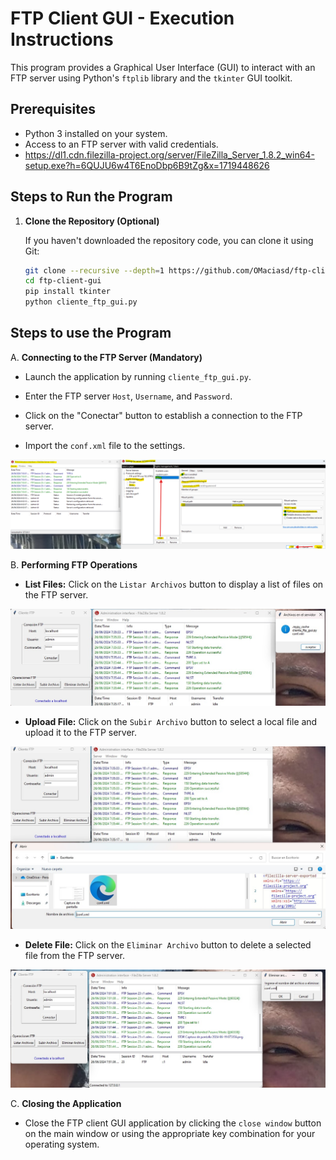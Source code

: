 # FTP Client GUI - Execution Instructions

This program provides a Graphical User Interface (GUI) to interact with an FTP server using Python's `ftplib` library and the `tkinter` GUI toolkit.

## Prerequisites

- Python 3 installed on your system.
- Access to an FTP server with valid credentials.
- https://dl1.cdn.filezilla-project.org/server/FileZilla_Server_1.8.2_win64-setup.exe?h=6QUJU6w4T6EnoDbp6B9tZg&x=1719448626

## Steps to Run the Program

1. **Clone the Repository (Optional)**

   If you haven't downloaded the repository code, you can clone it using Git:

   ```bash
   git clone --recursive --depth=1 https://github.com/OMaciasd/ftp-client-gui.git --progress
   cd ftp-client-gui
   pip install tkinter
   python cliente_ftp_gui.py
   ```

## Steps to use the Program

A. **Connecting to the FTP Server (Mandatory)**

- Launch the application by running `cliente_ftp_gui.py`.
- Enter the FTP server `Host`, `Username`, and `Password`.
- Click on the "Conectar" button to establish a connection to the FTP server.

- Import the `conf.xml` file to the settings.

![alt text](ftp-setting.png)

B. **Performing FTP Operations**

- **List Files:** Click on the `Listar Archivos` button to display a list of files on the FTP server.

![alt text](list.jpeg)

- **Upload File:** Click on the `Subir Archivo` button to select a local file and upload it to the FTP server.

![alt text](upload.jpeg)

- **Delete File:** Click on the `Eliminar Archivo` button to delete a selected file from the FTP server.

![alt text](delete.jpeg)

C. **Closing the Application**

- Close the FTP client GUI application by clicking the `close window` button on the main window or using the appropriate key combination for your operating system.
